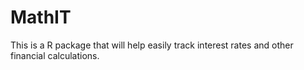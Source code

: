 # MathIT
This is a R package that will help easily track interest rates and other financial calculations.
